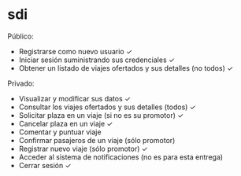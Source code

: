 # sdi

Público:

- Registrarse como nuevo usuario ✓
- Iniciar sesión suministrando sus credenciales ✓
- Obtener un listado de viajes ofertados y sus detalles (no todos) ✓

Privado:

- Visualizar y modificar sus datos ✓
- Consultar los viajes ofertados y sus detalles (todos) ✓
- Solicitar plaza en un viaje (si no es su promotor) ✓
- Cancelar plaza en un viaje ✓
- Comentar y puntuar viaje
- Confirmar pasajeros de un viaje (sólo promotor)
- Registrar nuevo viaje (sólo promotor) ✓
- Acceder al sistema de notificaciones (no es para esta entrega)
- Cerrar sesión ✓

